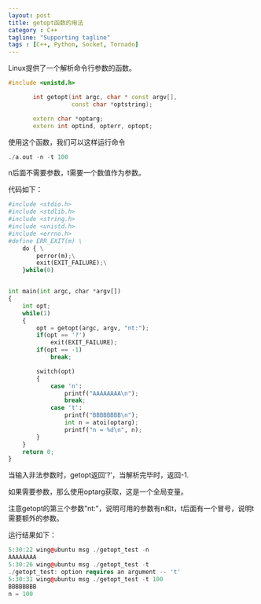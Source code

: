 ```yaml
---
layout: post
title: getopt函数的用法
category : C++
tagline: "Supporting tagline"
tags : [C++, Python, Socket, Tornado]
---
```

Linux提供了一个解析命令行参数的函数。
  

```C++
#include <unistd.h>

       int getopt(int argc, char * const argv[],
                  const char *optstring);

       extern char *optarg;
       extern int optind, opterr, optopt;
```
		

使用这个函数，我们可以这样运行命令




```C++
./a.out -n -t 100
```
		

n后面不需要参数，t需要一个数值作为参数。


代码如下：




```Python
#include <stdio.h>
#include <stdlib.h>
#include <string.h>
#include <unistd.h>
#include <errno.h>
#define ERR_EXIT(m) \
    do { \
        perror(m);\
        exit(EXIT_FAILURE);\
    }while(0)


int main(int argc, char *argv[])
{
    int opt;
    while(1)
    {
        opt = getopt(argc, argv, "nt:");
        if(opt == '?')
            exit(EXIT_FAILURE);
        if(opt == -1)
            break;

        switch(opt)
        {
            case 'n':
                printf("AAAAAAAA\n");
                break;
            case 't':
                printf("BBBBBBBB\n");
                int n = atoi(optarg);
                printf("n = %d\n", n);
        }
    }
    return 0;
}
```
		

当输入非法参数时，getopt返回’?’，当解析完毕时，返回-1.


如果需要参数，那么使用optarg获取，这是一个全局变量。


注意getopt的第三个参数”nt:”，说明可用的参数有n和t，t后面有一个冒号，说明t需要额外的参数。


运行结果如下：




```C++
5:30:22 wing@ubuntu msg ./getopt_test -n
AAAAAAAA
5:30:26 wing@ubuntu msg ./getopt_test -t 
./getopt_test: option requires an argument -- 't'
5:30:31 wing@ubuntu msg ./getopt_test -t 100                                           1 ↵
BBBBBBBB
n = 100
```
		
			